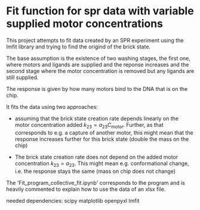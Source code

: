 # Fit function for spr data with variable supplied motor concentrations

This project attempts to fit data created by an SPR experiment using the lmfit library and trying to find the origind of the brick state.

The base assumption is the existence of two washing stages, the first one, where motors and ligands are supplied and the reponse increases and the second stage where the motor concentration is removed but any ligands are still supplied. 

The response is given by how many motors bind to the DNA that is on the chip.

It fits the data using two approaches:

* assuming that the brick state creation rate depends linearly on the motor concentration added $k_{23} = a_{23} C_\text{motor}$. Further, as that corresponds to e.g. a capture of another motor, this might mean that the response increases further for this brick state (double the mass on the chip)

* The brick state creation rate does not depend on the added motor concentration $k_{23} = a_{23}$. This might mean e.g. conformational change, i.e. the response stays the same (mass on chip does not change)


The 'Fit_program_collective_fit.ipynb' corresponds to the program and is heavily commented to explain how to use the data of an xlsx file.


needed dependencies:
scipy
matplotlib
openpyxl
lmfit